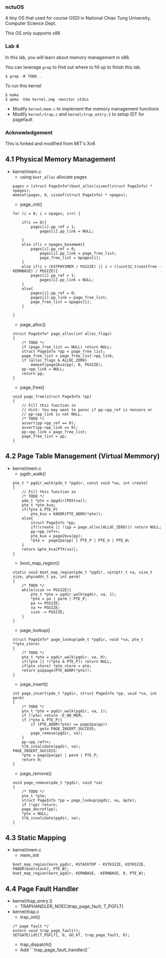 ### nctuOS

A tiny OS that used for course OSDI in National Chiao Tung University, Computer Science Dept.

This OS only supports x86

### Lab 4

In this lab, you will learn about memory management in x86.

You can leverage `grep` to find out where to fill up to finish this lab.

`$ grep -R TODO .`

To run this kernel

    $ make
    $ qemu -hda kernel.img -monitor stdio

- Modify `kernel/mem.c` to implement the memory management functions
- Modify `kernel/trap.c` and `kernel/trap_entry.S` to setup IDT for pagefault


### Acknowledgement

This is forked and modified from MIT's Xv6

## 4.1 Physical Memory Management
- kernel/mem.c
    - using ```boot_alloc``` allocate pages
    ```
    pages = (struct PageInfo*)boot_alloc(sizeof(struct PageInfo) * npages);
	memset(pages, 0, sizeof(struct PageInfo) * npages);
    ```
    - page_init()
    ```
    for (i = 0; i < npages; i++) {
	
		if(i == 0){
			pages[i].pp_ref = 1;
        		pages[i].pp_link = NULL;

		}	
		else if(i < npages_basemem){
 			pages[i].pp_ref = 0;
        		pages[i].pp_link = page_free_list;
        		page_free_list = &pages[i];
		}
		else if(i < (EXTPHYSMEM / PGSIZE) || i < ((uint32_t)nextfree - KERNBASE) / PGSIZE){
			pages[i].pp_ref = 1;
        		pages[i].pp_link = NULL;
		}
		else{
			pages[i].pp_ref = 0;
        	pages[i].pp_link = page_free_list;
        	page_free_list = &pages[i];
		}

    }
    ```
    - page_alloc()
    ```
    struct PageInfo* page_alloc(int alloc_flags)
    {
        /* TODO */
        if (page_free_list == NULL) return NULL;
        struct PageInfo *pp = page_free_list;
        page_free_list = page_free_list->pp_link;
        if (alloc_flags & ALLOC_ZERO)
            memset(page2kva(pp), 0, PGSIZE);
        pp->pp_link = NULL;
        return pp;
    }
    ```
    - page_free()
    ```
    void page_free(struct PageInfo *pp)
    {
        // Fill this function in
        // Hint: You may want to panic if pp->pp_ref is nonzero or
        // pp->pp_link is not NULL.
        /* TODO */
        assert(pp->pp_ref == 0);
        assert(pp->pp_link == 0);
        pp->pp_link = page_free_list;
        page_free_list = pp;
    }
    ```
## 4.2 Page Table Management (Virtual Memmory)
- kernel/mem.c
    - pgdir_walk()
    ```
    pte_t * pgdir_walk(pde_t *pgdir, const void *va, int create)
    {
        // Fill this function in
        /* TODO */
        pde_t *pte = &pgdir[PDX(va)];
        pte_t *pte_kva;
        if(*pte & PTE_P)
            pte_kva = KADDR(PTE_ADDR(*pte));
        else{
            struct PageInfo *pp;
            if(!create || !(pp = page_alloc(ALLOC_ZERO))) return NULL;
            pp->pp_ref++;
            pte_kva = page2kva(pp);
            *pte =  page2pa(pp) | PTE_P | PTE_U | PTE_W;
        }
        return &pte_kva[PTX(va)];
    }
    ```
    - boot_map_region()
    ```
    static void boot_map_region(pde_t *pgdir, uintptr_t va, size_t size, physaddr_t pa, int perm)
    {
        /* TODO */
        while(size >= PGSIZE){
            pte_t *pte = pgdir_walk(pgdir, va, 1);
            *pte = pa | perm | PTE_P;
            pa += PGSIZE;
            va += PGSIZE;
            size -= PGSIZE;
        }
    }
    ```
    - page_lookup()
    ```
    struct PageInfo* page_lookup(pde_t *pgdir, void *va, pte_t **pte_store)
    {
        /* TODO */
        pte_t *pte = pgdir_walk(pgdir, va, 0);
        if(!pte || !(*pte & PTE_P)) return NULL;
        if(pte_store) *pte_store = pte;
        return pa2page(PTE_ADDR(*pte));
    }
    ```
    - page_insert()
    ```
    int page_insert(pde_t *pgdir, struct PageInfo *pp, void *va, int perm)
    {
        /* TODO */
        pte_t *pte = pgdir_walk(pgdir, va, 1);
        if (!pte) return -E_NO_MEM;
        if (*pte & PTE_P){
            if (PTE_ADDR(*pte) == page2pa(pp))
                goto PAGE_INSERT_SUCCESS;
            page_remove(pgdir, va);
        }
        pp->pp_ref++;
        tlb_invalidate(pgdir, va);
    PAGE_INSERT_SUCCESS:
        *pte = page2pa(pp) | perm | PTE_P;
        return 0;
    }
    ```
    - page_remove()
    ```
    void page_remove(pde_t *pgdir, void *va)
    {
        /* TODO */
        pte_t *pte;
        struct PageInfo *pp = page_lookup(pgdir, va, &pte);
        if (!pp) return;
        page_decref(pp);
        *pte = NULL;
        tlb_invalidate(pgdir, va);	
    }
    ```
## 4.3 Static Mapping
- kernel/mem.c
    - mem_init
    ```
    boot_map_region(kern_pgdir, KSTACKTOP - KSTKSIZE, KSTKSIZE, PADDR(bootstack), PTE_W);
    boot_map_region(kern_pgdir, KERNBASE, -KERNBASE, 0, PTE_W);
    ```
## 4.4 Page Fault Handler
- kernel/trap_entry.S
    -  TRAPHANDLER_NOEC(trap_page_fault, T_PGFLT)
- kernel/trap.c
    - trap_init()
    ```
    /* page fault */
	extern void trap_page_fault();
	SETGATE(idt[T_PGFLT], 0, GD_KT, trap_page_fault, 0);

    ```
    - trap_dispatch()
    - Add ```trap_page_fault_handler()``
